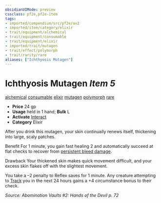 ```yaml
---
obsidianUIMode: preview
cssclass: pf2e,pf2e-item
tags:
- imported/compendium/src/pf2e/av2
- imported/item/category/elixir
- trait/equipment/alchemical
- trait/equipment/consumable
- trait/equipment/elixir
- imported/trait/mutagen
- trait/effect/polymorph
- trait/rarity/rare
aliases: ["Ichthyosis Mutagen"]
---
```

# Ichthyosis Mutagen *Item 5*  
[alchemical](alchemical.md)  [consumable](consumable.md)  [elixir](elixir.md)  [mutagen](mutagen.md)  [polymorph](polymorph.md)  [rare](rare.md)  

- **Price** 24 gp
- **Usage** held in 1 hand; **Bulk** L
- **Activate** [Interact](interact.md)
- **Category** Elixir

After you drink this mutagen, your skin continually renews itself, thickening into large, scaly patches.

Benefit For 1 minute, you gain fast healing 2 and automatically succeed at flat checks to recover from [persistent bleed damage](conditions.md#Persistent%20Damage).

Drawback Your thickened skin makes quick movement difficult, and your excess skin flakes off with the slightest movement.

You take a –2 penalty to Reflex saves for 1 minute. Any creature attempting to [Track](track.md) you in the next 24 hours gains a +4 circumstance bonus to their check.

*Source: Abomination Vaults #2: Hands of the Devil p. 72*